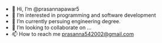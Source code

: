 - 👋 Hi, I’m @prasannapawar5
- 👀 I’m interested in programming and software development
- 🌱 I’m currently persuing engineering degree.
- 💞️ I’m looking to collaborate on ...
- 📫 How to reach me prasanna542002@gmail.com

<!---
prasannapawar5/prasannapawar5 is a ✨ special ✨ repository because its `README.md` (this file) appears on your GitHub profile.
You can click the Preview link to take a look at your changes.
--->
